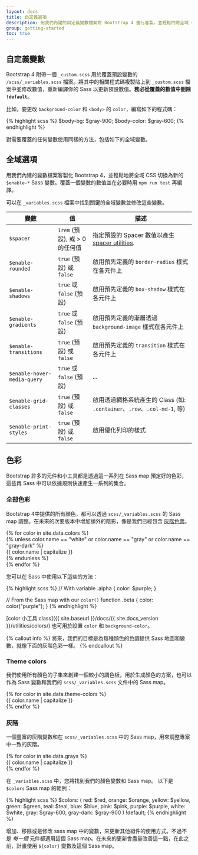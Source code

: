 ```yaml
---
layout: docs
title: 自定義選項
description: 用我們內建的自定義變數檔案對 Bootstrap 4 進行客製，並輕鬆的將全域 CSS 切換為新的的 Sass 變數。
group: getting-started
toc: true
---
```


## 自定義變數

Bootstrap 4 附帶一個 `_custom.scss` 用於覆蓋預設變數的 `/scss/_variables.scss` 檔案。將其中的相關程式碼複製貼上到 `_custom.scss` 檔案中並修改數值，重新編譯你的 Sass 以更新預設數值。**務必從覆蓋的數值中刪除 `!default`**。

比如，要更改 `background-color` 和 `<body>` 的 `color`，編寫如下的程式碼：

{% highlight scss %}
$body-bg:    $gray-900;
$body-color: $gray-600;
{% endhighlight %}

對需要覆蓋的任何變數使用同樣的方法，包括如下的全域變數。

## 全域選項

用我們內建的變數檔案客製化 Bootstrap 4，並輕鬆地將全域 CSS 切換為新的 `$enable-*` Sass 變數。覆蓋一個變數的數值並在必要時用 `npm run test` 再編譯。

可以在 `_variables.scss` 檔案中找到關鍵的全域變數並修改這些變數。

| 變數                    | 值                             | 描述                                                                            |
| --------------------------- | ---------------------------------- | -------------------------------------------------------------------------------------- |
| `$spacer`                   | `1rem` (預設), 或 > 0 的任何值 | 指定預設的 Spacer 數值以產生 [spacer utilities](/utilities/spacing/). |
| `$enable-rounded`           | `true` (預設) 或 `false`        | 啟用預先定義的 `border-radius` 樣式在各元件上                  |
| `$enable-shadows`           | `true` 或 `false` (預設)        | 啟用預先定義的 `box-shadow` 樣式在各元件上                        |
| `$enable-gradients`         | `true` 或 `false` (預設)        | 啟用預先定義的漸層透過 `background-image` 樣式在各元件上          |
| `$enable-transitions`       | `true` (預設) 或 `false`        | 啟用預先定義的 `transition` 樣式在各元件上                             |
| `$enable-hover-media-query` | `true` 或 `false` (預設)        | ...               |
| `$enable-grid-classes`      | `true` (預設) 或 `false`        | 啟用透過網格系統產生的 Class  (如: `.container`、`.row`、`.col-md-1`, 等)|
| `$enable-print-styles`      | `true` (預設) 或 `false`        | 啟用優化列印的樣式                               |

## 色彩

Bootstrap 許多的元件和小工具都是透過這一系列在 Sass map 預定好的色彩，這些再 Sass 中可以依據規則快速產生一系列的集合。

### 全部色彩

Bootstrap 4中提供的所有顏色，都可以透過 `scss/_variables.scss` 的 Sass map 調整。在未來的次要版本中增加額外的陰影，像是我們已經包含 [灰階色票](#grays)。

<div class="row">
  {% for color in site.data.colors %}
    <div class="col-md-4">
      {% unless color.name == "white" or color.name == "gray" or color.name == "gray-dark" %}
        <div class="p-3 mb-3 swatch-{{ color.name }}">{{ color.name | capitalize }}</div>
      {% endunless %}
    </div>
  {% endfor %}
</div>

您可以在 Sass 中使用以下這些的方法：

{% highlight scss %}
// With variable
.alpha { color: $purple; }

// From the Sass map with our `color()` function
.beta { color: color("purple"); }
{% endhighlight %}


[color 小工具 class]({{ site.baseurl }}/docs/{{ site.docs_version }}/utilities/colors/) 也可用於設置 `color` 和 `background-color`。

{% callout info %}
將來，我們的目標是為每種顏色的色調提供 Sass 地圖和變數，就像下面的灰階色彩一樣。
{% endcallout %}

### Theme colors


我們使用所有顏色的子集來創建一個較小的調色板，用於生成顏色的方案，也可以作為 Sass 變數和我們的 `scss/_variables.scss` 文件中的 Sass map。

<div class="row">
  {% for color in site.data.theme-colors %}
    <div class="col-md-4">
      <div class="p-3 mb-3 swatch-{{ color.name }}">{{ color.name | capitalize }}</div>
    </div>
  {% endfor %}
</div>

### 灰階

一個豐富的灰階變數和在 `scss/_variables.scss` 中的 Sass map，用來調整專案中一致的灰階。

<div class="row mb-3">
  <div class="col-md-4">
    {% for color in site.data.grays %}
      <div class="p-3 swatch-{{ color.name }}">{{ color.name | capitalize }}</div>
    {% endfor %}
  </div>
</div>

在 `_variables.scss` 中，您將找到我們的顏色變數和 Sass map。 以下是 `$colors` Sass map 的範例：

{% highlight scss %}
$colors: (
  red: $red,
  orange: $orange,
  yellow: $yellow,
  green: $green,
  teal: $teal,
  blue: $blue,
  pink: $pink,
  purple: $purple,
  white: $white,
  gray: $gray-600,
  gray-dark: $gray-900
) !default;
{% endhighlight %}

增加、移除或是修改 sass map 中的變數，來更新其他組件的使用方式。不過不是 _每一個_ 元件都適用這個 Sass map。在未來的更新會盡量改善這一點，在此之前，計畫使用 `${color}` 變數及這個 Sass map。
